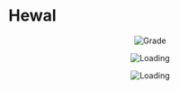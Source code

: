 # Hewal

<p align="center">
  <img src="https://img.shields.io/badge/Grade-<animation>?style=for-the-badge&logo=github" alt="Grade">
</p>

<p align="center">
  <img src="https://img.shields.io/badge/Loading-<color>?style=for-the-badge&logo=github" alt="Loading">
</p>

<p align="center">
  <img src="https://github.com/username/repo/raw/master/path/to/loader.png" alt="Loading">
</p>
